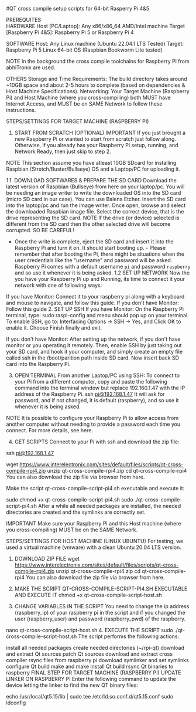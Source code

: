 #QT cross compile setup scripts for 64-bit Rasperry Pi 4&5
 
PREREQUITES  
HARDWARE
Host [PC/Laptop]: Any x86/x86_64 AMD/Intel machine
Target [Raspberry Pi 4&5]: Raspberry Pi 5 or Raspberry Pi 4

SOFTWARE
Host: Any Linux machine (Ubuntu 22.04.1 LTS Tested)
Target: Raspberry Pi 5 Linux 64-bit OS (Raspbian Bookworm Lite tested)

NOTE
In the background the cross compile toolchains for Raspberry Pi from abhiTronix are used.

OTHERS
Storage and Time Requirements: The build directory takes around ~10GB space and about 2-5 hours to complete (based on dependencies & Host Machine Specifications).
Networking: Your Target Machine (Raspberry Pi) and Host Machine (where you cross-compiling) both MUST have Internet Access, and MUST be on SAME Network to follow these instructions.

STEPS/SETTINGS FOR TARGET MACHINE (RASPBERRY PI)
1. START FROM SCRATCH (OPTIONAL)
IMPORTANT
If you just brought a new Raspberry Pi or wanted to start from scratch just follow along. Otherwise, if you already has your Raspberry Pi setup, running, and Network Ready, then just skip to step 2.

NOTE
This section assume you have atleast 10GB SDcard for installing Raspbian (Stretch/Buster/Bullseye) OS and a Laptop/PC for uploading it.

1.1. DOWNLOAD SOFTWARES & PREPARE THE SD CARD
Download the latest version of Raspbian (Bullseye) from here on your laptop/pc.
You will be needing an image writer to write the downloaded OS into the SD card (micro SD card in our case). You can use Balena Etcher.
Insert the SD card into the laptop/pc and run the image writer. Once open, browse and select the downloaded Raspbian image file. Select the correct device, that is the drive representing the SD card.
NOTE
If the drive (or device) selected is different from the SD card then the other selected drive will become corrupted. SO BE CAREFUL!

- Once the write is complete, eject the SD card and insert it into the Raspberry Pi and turn it on. It should start booting up. - Please remember that after booting the Pi, there might be situations when the user credentials like the "username" and password will be asked. Raspberry Pi comes with a default username `pi` and password `raspberry` and so use it whenever it is being asked.
1.2 SET UP NETWORK
Now the you have your Raspberry Pi up and Running, its time to connect it your network with one of following ways:

If you have Monitor: Connect it to your raspberry pi along with a keyboard and mouse to navigate, and follow this guide.
If you don't have Monitor: Follow this guide
2. SET UP SSH
If you have Monitor: On the Raspberry Pi terminal, type: sudo raspi-config and menu should pop up on your terminal. To enable SSH, go to: Interfacing Options -> SSH -> Yes, and Click OK to enable it. Choose Finish finally and exit.

If you don't have Monitor: After setting up the network, if you don't have monitor or you operating it remotely. Then, enable SSH by just taking out your SD card, and hook it your computer, and simply create an empty file called ssh in the /boot/parition path inside SD card. Now insert back SD card into the Raspberry Pi.

3. OPEN TERMINAL
From another Laptop/PC using SSH: To connect to your Pi from a different computer, copy and paste the following command into the terminal window but replace 192.160.1.47 with the IP address of the Raspberry Pi.
ssh pi@192.168.1.47 
It will ask for password, and if not changed, it is default (raspberry), and so use it whenever it is being asked.

NOTE
It is possible to configure your Raspberry Pi to allow access from another computer without needing to provide a password each time you connect. For more details, see here.

4. GET SCRIPTS
Connect to your Pi with ssh and download the zip file:

ssh pi@192.168.1.47

wget https://www.interelectronix.com/sites/default/files/scripts/qt-cross-compile-rpi4.zip
unzip qt-cross-compile-rpi4.zip
cd qt-cross-compile-rpi4
You can also download the zip file via browser from here.

Make the script qt-cross-compile-script-pi4.sh executable and execute it:

sudo chmod +x qt-cross-compile-script-pi4.sh
sudo ./qt-cross-compile-script-pi4.sh
After a while all needed packages are installed, the needed directories are created and the symlinks are correctly set.

IMPORTANT
Make sure your Raspberry Pi and this Host machine (where you cross-compiling) MUST be on the SAME Network.

STEPS/SETTINGS FOR HOST MACHINE (LINUX UBUNTU)
For testing, we used a virtual machine (vmware) with a clean Ubuntu 20.04 LTS version.

1. DOWNLOAD ZIP FILE
wget https://www.interelectronix.com/sites/default/files/scripts/qt-cross-compile-rpi4.zip
unzip qt-cross-compile-rpi4.zip
cd qt-cross-compile-rpi4
You can also download the zip file via browser from here.

2. MAKE THE SCRIPT QT-CROSS-COMPILE-SCRIPT-PI4.SH EXECUTABLE AND EXECUTE IT
chmod +x qt-cross-compile-script-host.sh
3. CHANGE VARIABLES IN THE SCRIPT
You need to change the ip address (raspberry_ip) of your raspberry pi in the script and if you changed the user (raspberry_user) and password (raspberry_pwd) of the raspberry.

nano qt-cross-compile-script-host.sh
4. EXECUTE THE SCRIPT
sudo ./qt-cross-compile-script-host.sh
The script performs the following actions:

install all needed packages
create needed directories (~/rpi-qt)
download and extract Qt sources
patch Qt sources
download and extract cross compiler
rsync files from raspberry pi
download symlinker and set symlinks
configure Qt build
make and make install Qt build
rsync Qt binaries to raspberry
FINAL STEP FOR TARGET MACHINE (RASPBERRY PI)
UPDATE LINKER ON RASPBERRY PI
Enter the following command to update the device letting the linker to find the new QT binary files:

echo /usr/local/qt5.15/lib | sudo tee /etc/ld.so.conf.d/qt5.15.conf
sudo ldconfig

